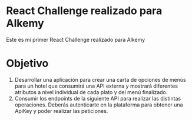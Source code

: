 # React Challenge realizado para Alkemy 

Este es mi primer React Challenge realizado para Alkemy

# Objetivo
1. Desarrollar una aplicación para crear una carta de opciones de menús para un hotel que consumirá una API externa y mostrará diferentes atributos a nivel individual de cada plato y del menú finalizado.
2. Consumir los endpoints de la siguiente API para realizar las distintas operaciones. Deberás autenticarte en la plataforma para obtener una ApiKey y poder realizar las peticiones.
